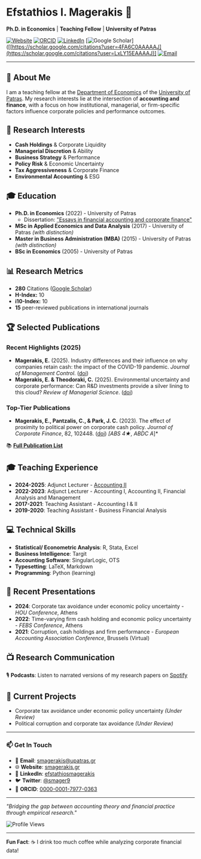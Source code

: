 # Efstathios I. Magerakis 👋

**Ph.D. in Economics** | **Teaching Fellow** | **University of Patras**

[![Website](https://img.shields.io/badge/Website-smagerakis.gr-blue)](https://smagerakis.gr)
[![ORCID](https://img.shields.io/badge/ORCID-0000--0001--7977--0363-green)](https://orcid.org/0000-0001-7977-0363)
[![LinkedIn](https://img.shields.io/badge/LinkedIn-efstathiosmagerakis-blue)](https://www.linkedin.com/in/efstathiosmagerakis/)
[![Google Scholar](https://img.shields.io/badge/Google%20Scholar-Citations%20280-orange)]([[https://scholar.google.com/citations?user=4FA6C0AAAAAJ](https://scholar.google.com/citations?user=LxLY15EAAAAJ)]
[![Email](https://img.shields.io/badge/Email-smagerakis%40upatras.gr-red)](mailto:smagerakis@upatras.gr)

---

## 🎯 About Me

I am a teaching fellow at the [Department of Economics](https://www.econ.upatras.gr/en) of the [University of Patras](http://upatras.gr/). My research interests lie at the intersection of **accounting and finance**, with a focus on how institutional, managerial, or firm-specific factors influence corporate policies and performance outcomes.

## 🔬 Research Interests
- **Cash Holdings** & Corporate Liquidity
- **Managerial Discretion** & Ability
- **Business Strategy** & Performance
- **Policy Risk** & Economic Uncertainty
- **Tax Aggressiveness** & Corporate Finance
- **Environmental Accounting** & ESG

## 🎓 Education
- **Ph.D. in Economics** (2022) - University of Patras
  - Dissertation: ["Essays in financial accounting and corporate finance"](https://www.didaktorika.gr/eadd/handle/10442/51855)
- **MSc in Applied Economics and Data Analysis** (2017) - University of Patras *(with distinction)*
- **Master in Business Administration (MBA)** (2015) - University of Patras *(with distinction)*
- **BSc in Economics** (2005) - University of Patras

## 📊 Research Metrics
- **280** Citations ([Google Scholar](https://scholar.google.com/citations?user=4FA6C0AAAAAJ))
- **H-Index:** 10
- **i10-Index:** 10
- **15** peer-reviewed publications in international journals

## 🏆 Selected Publications

### Recent Highlights (2025)
- **Magerakis, E.** (2025). Industry differences and their influence on why companies retain cash: the impact of the COVID-19 pandemic. *Journal of Management Control*. ([doi](https://doi.org/10.1007/s00187-025-00397-6))
- **Magerakis, E. & Theodoraki, C.** (2025). Environmental uncertainty and corporate performance: Can R&D investments provide a silver lining to this cloud? *Review of Managerial Science*. ([doi](https://doi.org/10.1007/s11846-025-00923-9))

### Top-Tier Publications
- **Magerakis, E., Pantzalis, C., & Park, J. C.** (2023). The effect of proximity to political power on corporate cash policy. *Journal of Corporate Finance*, 82, 102448. ([doi](https://doi.org/10.1016/j.jcorpfin.2023.102448)) *[ABS 4★, ABDC A*]*

📚 [**Full Publication List**](https://smagerakis.gr/en/#publications)

## 🎓 Teaching Experience
- **2024-2025**: Adjunct Lecturer - [Accounting II](https://www.econ.upatras.gr/en/undergraduate/courses/accounting-ii)
- **2022-2023**: Adjunct Lecturer - Accounting I, Accounting II, Financial Analysis and Management
- **2017-2021**: Teaching Assistant - Accounting I & II
- **2019-2020**: Teaching Assistant - Business Financial Analysis

## 💻 Technical Skills
- **Statistical/ Econometric Analysis**: R, Stata, Excel
- **Business Intelligence**: Targit
- **Accounting Software**: SingularLogic, OTS
- **Typesetting**: LaTeX, Markdown
- **Programming**: Python (learning)

## 🎤 Recent Presentations
- **2024**: Corporate tax avoidance under economic policy uncertainty - *HOU Conference*, Athens
- **2022**: Time-varying firm cash holding and economic policy uncertainty - *FEBS Conference*, Athens
- **2021**: Corruption, cash holdings and firm performance - *European Accounting Association Conference*, Brussels (Virtual)

## 📺 Research Communication
🎙️ **Podcasts**: Listen to narrated versions of my research papers on [Spotify](https://podcasters.spotify.com/pod/show/stathis-magerakis)

## 🔬 Current Projects
- Corporate tax avoidance under economic policy uncertainty *(Under Review)*
- Political corruption and corporate tax avoidance *(Under Review)*

---

### 📫 Get In Touch
- 📧 **Email**: [smagerakis@upatras.gr](mailto:smagerakis@upatras.gr)
- 🌐 **Website**: [smagerakis.gr](https://smagerakis.gr)
- 💼 **LinkedIn**: [efstathiosmagerakis](https://www.linkedin.com/in/efstathiosmagerakis/)
- 🐦 **Twitter**: [@smager9](https://twitter.com/smager9)
- 🔬 **ORCID**: [0000-0001-7977-0363](https://orcid.org/0000-0001-7977-0363)

---

*"Bridging the gap between accounting theory and financial practice through empirical research."*

![Profile Views](https://komarev.com/ghpvc/?username=stathismag&color=brightgreen)

---

**Fun Fact**: ☕ I drink too much coffee while analyzing corporate financial data!
